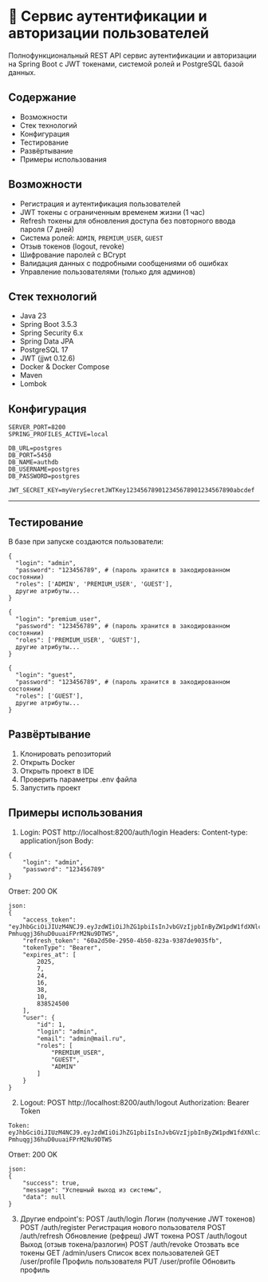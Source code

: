 # 🔐 Сервис аутентификации и авторизации пользователей

Полнофункциональный REST API сервис аутентификации и авторизации на Spring Boot с JWT токенами, системой ролей и PostgreSQL базой данных.


## Содержание

- Возможности  
- Стек технологий  
- Конфигурация  
- Тестирование  
- Развёртывание  
- Примеры использования


## Возможности

- Регистрация и аутентификация пользователей  
- JWT токены с ограниченным временем жизни (1 час)  
- Refresh токены для обновления доступа без повторного ввода пароля (7 дней)  
- Система ролей: `ADMIN`, `PREMIUM_USER`, `GUEST`  
- Отзыв токенов (logout, revoke)  
- Шифрование паролей с BCrypt  
- Валидация данных с подробными сообщениями об ошибках  
- Управление пользователями (только для админов)  


## Стек технологий

- Java 23  
- Spring Boot 3.5.3  
- Spring Security 6.x  
- Spring Data JPA  
- PostgreSQL 17  
- JWT (jjwt 0.12.6)  
- Docker & Docker Compose  
- Maven  
- Lombok  


## Конфигурация

```env
SERVER_PORT=8200
SPRING_PROFILES_ACTIVE=local

DB_URL=postgres
DB_PORT=5450
DB_NAME=authdb
DB_USERNAME=postgres
DB_PASSWORD=postgres

JWT_SECRET_KEY=myVerySecretJWTKey123456789012345678901234567890abcdef
```

---

## Тестирование

В базе при запуске создаются пользователи:

```
{
  "login": "admin",
  "password": "123456789", # (пароль хранится в закодированном состоянии)
  "roles": ['ADMIN', 'PREMIUM_USER', 'GUEST'],
  другие атрибуты...
}

{
  "login": "premium_user",
  "password": "123456789", # (пароль хранится в закодированном состоянии)
  "roles": ['PREMIUM_USER', 'GUEST'],
  другие атрибуты...
}

{
  "login": "guest",
  "password": "123456789", # (пароль хранится в закодированном состоянии)
  "roles": ['GUEST'],
  другие атрибуты...
}
```

## Развёртывание

1. Клонировать репозиторий
2. Открыть Docker
3. Открыть проект в IDE
4. Проверить параметры .env файла
5. Запустить проект

## Примеры использования

1. Login: POST http://localhost:8200/auth/login
Headers: Content-type: application/json
Body:
```
{
    "login": "admin",
    "password": "123456789"
}
```
Ответ: 200 OK
```
json:
{
    "access_token": "eyJhbGciOiJIUzM4NCJ9.eyJzdWIiOiJhZG1pbiIsInJvbGVzIjpbInByZW1pdW1fdXNlciIsImFkbWluIiwiZ3Vlc3QiXSwiaWF0IjoxNzUzMzYwNjkwLCJleHAiOjE3NTMzNjQyOTB9.XBnHZBdYkeMmvs4jV3bHfPyM7lxP75NonG-Pmhuqgj36huD0uuaiFPrM2Nu9DTWS",
    "refresh_token": "60a2d50e-2950-4b50-823a-9387de9035fb",
    "tokenType": "Bearer",
    "expires_at": [
        2025,
        7,
        24,
        16,
        38,
        10,
        838524500
    ],
    "user": {
        "id": 1,
        "login": "admin",
        "email": "admin@mail.ru",
        "roles": [
            "PREMIUM_USER",
            "GUEST",
            "ADMIN"
        ]
    }
}
```

2. Logout: POST http://localhost:8200/auth/logout
Authorization: Bearer Token
```
Token: eyJhbGciOiJIUzM4NCJ9.eyJzdWIiOiJhZG1pbiIsInJvbGVzIjpbInByZW1pdW1fdXNlciIsImFkbWluIiwiZ3Vlc3QiXSwiaWF0IjoxNzUzMzYwNjkwLCJleHAiOjE3NTMzNjQyOTB9.XBnHZBdYkeMmvs4jV3bHfPyM7lxP75NonG-Pmhuqgj36huD0uuaiFPrM2Nu9DTWS
```
Ответ: 200 OK
```
json:
{
    "success": true,
    "message": "Успешный выход из системы",
    "data": null
}
```

3. Другие endpoint's:
  POST	/auth/login	    Логин (получение JWT токенов)
  POST	/auth/register	Регистрация нового пользователя
  POST	/auth/refresh	  Обновление (рефреш) JWT токена
  POST	/auth/logout	  Выход (отзыв токена/разлогин)
  POST  /auth/revoke    Отозвать все токены
  GET   /admin/users    Список всех пользователей
  GET   /user/profile   Профиль пользователя
  PUT   /user/profile   Обновить профиль
  
